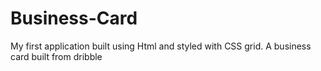 # Business-Card
My first application built using Html and styled with CSS grid.
A business card built from dribble
